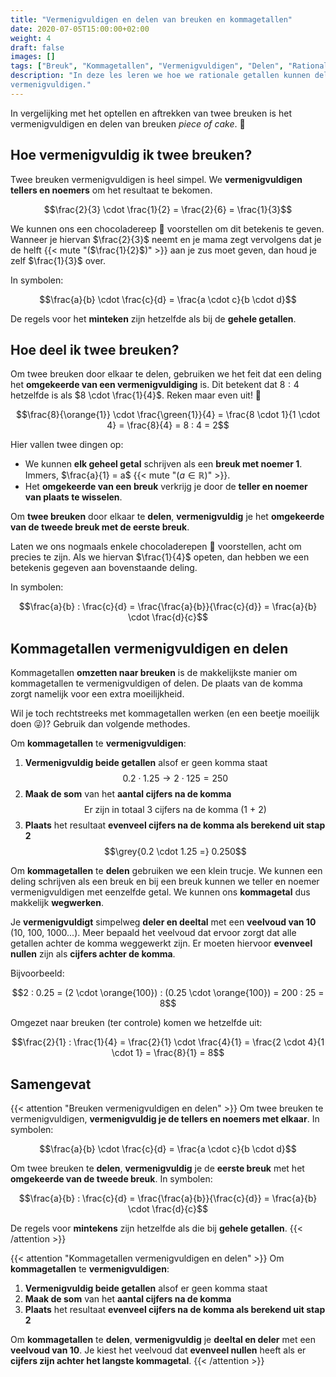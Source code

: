```yaml
---
title: "Vermenigvuldigen en delen van breuken en kommagetallen"
date: 2020-07-05T15:00:00+02:00
weight: 4
draft: false
images: []
tags: ["Breuk", "Kommagetallen", "Vermenigvuldigen", "Delen", "Rationale getallen", "Bewerkingen"]
description: "In deze les leren we hoe we rationale getallen kunnen delen en
vermenigvuldigen."
---
```

In vergelijking met het optellen en aftrekken van twee breuken is het vermenigvuldigen en delen van breuken *piece of cake*. :cake:

## Hoe vermenigvuldig ik twee breuken?
Twee breuken vermenigvuldigen is heel simpel. We **vermenigvuldigen tellers en noemers** om het resultaat te bekomen.

$$\frac{2}{3} \cdot \frac{1}{2} = \frac{2}{6} = \frac{1}{3}$$

We kunnen ons een chocoladereep :chocolate_bar: voorstellen om dit betekenis te geven. Wanneer je hiervan $\frac{2}{3}$ neemt en je mama zegt vervolgens dat je de helft {{< mute "($\frac{1}{2}$)" >}} aan je zus moet geven, dan houd je zelf $\frac{1}{3}$ over.

In symbolen:

$$\frac{a}{b} \cdot \frac{c}{d} = \frac{a \cdot c}{b \cdot d}$$

De regels voor het **minteken** zijn hetzelfde als bij de **gehele getallen**.

## Hoe deel ik twee breuken?
Om twee breuken door elkaar te delen, gebruiken we het feit dat een deling het **omgekeerde van een vermenigvuldiging** is. Dit betekent dat $8 : 4$ hetzelfde is als $8 \cdot \frac{1}{4}$. Reken maar even uit! :rocket:

$$\frac{8}{\orange{1}} \cdot \frac{\green{1}}{4} = \frac{8 \cdot 1}{1 \cdot 4} = \frac{8}{4} = 8 : 4 = 2$$

Hier vallen twee dingen op:
- We kunnen **elk geheel getal** schrijven als een **breuk met noemer 1**. Immers, $\frac{a}{1} = a$ {{< mute "($a \in \mathbb{R}$)" >}}.
- Het **omgekeerde van een breuk** verkrijg je door de **teller en noemer van plaats te wisselen**.

Om **twee breuken** door elkaar te **delen**, **vermenigvuldig** je het **omgekeerde van de tweede breuk met de eerste breuk**. 

Laten we ons nogmaals enkele chocoladerepen :chocolate_bar: voorstellen, acht om precies te zijn. Als we hiervan $\frac{1}{4}$ opeten, dan hebben we een betekenis gegeven aan bovenstaande deling.

In symbolen:

$$\frac{a}{b} : \frac{c}{d} = \frac{\frac{a}{b}}{\frac{c}{d}} = \frac{a}{b} \cdot \frac{d}{c}$$

## Kommagetallen vermenigvuldigen en delen
Kommagetallen **omzetten naar breuken** is de makkelijkste manier om kommagetallen te vermenigvuldigen of delen. De plaats van de komma zorgt namelijk voor een extra moeilijkheid. 

Wil je toch rechtstreeks met kommagetallen werken (en een beetje moeilijk doen :stuck_out_tongue_winking_eye:)? Gebruik dan volgende methodes.

Om **kommagetallen** te **vermenigvuldigen**:
1. **Vermenigvuldig beide getallen** alsof er geen komma staat
   $$0.2 \cdot 1.25 \rightarrow 2 \cdot 125 = 250$$
2. **Maak de som** van het **aantal cijfers na de komma**
   $$\text{Er zijn in totaal 3 cijfers na de komma (1 + 2)}$$
3. **Plaats** het resultaat **evenveel cijfers na de komma als berekend uit stap 2**
   $$\grey{0.2 \cdot 1.25 =} 0.250$$

Om **kommagetallen** te **delen** gebruiken we een klein trucje. We kunnen een deling schrijven als een breuk en bij een breuk kunnen we teller en noemer vermenigvuldigen met eenzelfde getal. We kunnen ons **kommagetal** dus makkelijk **wegwerken**.

Je **vermenigvuldigt** simpelweg **deler en deeltal** met een **veelvoud van 10** (10, 100, 1000...). Meer bepaald het veelvoud dat ervoor zorgt dat alle getallen achter de komma weggewerkt zijn. Er moeten hiervoor **evenveel nullen** zijn als **cijfers achter de komma**.

Bijvoorbeeld:

$$2 : 0.25 = (2 \cdot \orange{100}) : (0.25 \cdot \orange{100}) = 200 : 25 = 8$$

Omgezet naar breuken (ter controle) komen we hetzelfde uit:

$$\frac{2}{1} : \frac{1}{4} = \frac{2}{1} \cdot \frac{4}{1} = \frac{2 \cdot 4}{1 \cdot 1} = \frac{8}{1} = 8$$

## Samengevat
{{< attention "Breuken vermenigvuldigen en delen" >}}
Om twee breuken te vermenigvuldigen, **vermenigvuldig je de tellers en noemers met elkaar**.
In symbolen:

$$\frac{a}{b} \cdot \frac{c}{d} = \frac{a \cdot c}{b \cdot d}$$

Om twee breuken te **delen**, **vermenigvuldig** je de **eerste breuk** met het **omgekeerde van de tweede breuk**.
In symbolen:

$$\frac{a}{b} : \frac{c}{d} = \frac{\frac{a}{b}}{\frac{c}{d}} = \frac{a}{b} \cdot \frac{d}{c}$$

De regels voor **mintekens** zijn hetzelfde als die bij **gehele getallen**.
{{< /attention >}}

{{< attention "Kommagetallen vermenigvuldigen en delen" >}}
Om **kommagetallen** te **vermenigvuldigen**:
1. **Vermenigvuldig beide getallen** alsof er geen komma staat
2. **Maak de som** van het **aantal cijfers na de komma**
3. **Plaats** het resultaat **evenveel cijfers na de komma als berekend uit stap 2**

Om **kommagetallen** te **delen**, **vermenigvuldig** je **deeltal en deler** met een **veelvoud van 10**. Je kiest het veelvoud dat **evenveel nullen** heeft als er **cijfers zijn achter het langste kommagetal**.
{{< /attention >}}
